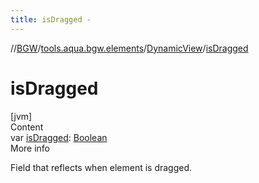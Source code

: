 ```yaml
---
title: isDragged -
---
```

//[BGW](../../../index.md)/[tools.aqua.bgw.elements](../index.md)/[DynamicView](index.md)/[isDragged](is-dragged.md)



# isDragged  
[jvm]  
Content  
var [isDragged](is-dragged.md): [Boolean](https://kotlinlang.org/api/latest/jvm/stdlib/kotlin/-boolean/index.html)  
More info  


Field that reflects when element is dragged.

  



